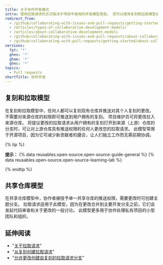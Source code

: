 ```yaml
---
title: 关于协作开发模式
intro: 使用拉取请求的方式取决于项目中使用的开发模型类型。 您可以使用复刻和拉取模型或共享仓库模型。
redirect_from:
  - /github/collaborating-with-issues-and-pull-requests/getting-started/about-collaborative-development-models
  - /articles/types-of-collaborative-development-models/
  - /articles/about-collaborative-development-models
  - /github/collaborating-with-issues-and-pull-requests/about-collaborative-development-models
  - /github/collaborating-with-pull-requests/getting-started/about-collaborative-development-models
versions:
  fpt: '*'
  ghes: '*'
  ghae: '*'
  ghec: '*'
topics:
  - Pull requests
shortTitle: 协作开发
---
```


## 复刻和拉取模型

在复刻和拉取模型中，任何人都可以复刻现有仓库并推送对其个人复刻的更改。 不需要对来源仓库的权限即可推送到用户拥有的复刻。 项目维护员可将更改拉入来源仓库。 将提议更改的拉取请求从用户拥有的复刻打开到来源（上游）仓库的分支时，可让对上游仓库具有推送权限的任何人更改您的拉取请求。  此模型常用于开源项目，因为它可减少新贡献者的磨合，让人们独立工作而无需前期协调。

{% tip %}

**提示：** {% data reusables.open-source.open-source-guide-general %} {% data reusables.open-source.open-source-learning-lab %}

{% endtip %}

## 共享仓库模型

在共享仓库模型中，协作者被授予单一共享仓库的推送权限，需要更改时可创建主题分支。 拉取请求适用于此模型，因为在更改合并到主要开发分支之前，它们会发起代码审查和关于更改的一般讨论。 此模型更多用于协作处理私有项目的小型团队和组织。

## 延伸阅读

- "[关于拉取请求](/pull-requests/collaborating-with-pull-requests/proposing-changes-to-your-work-with-pull-requests/about-pull-requests)"
- "[从复刻创建拉取请求](/pull-requests/collaborating-with-pull-requests/proposing-changes-to-your-work-with-pull-requests/creating-a-pull-request-from-a-fork)"
- "[允许更改创建自复刻的拉取请求分支](/pull-requests/collaborating-with-pull-requests/working-with-forks/allowing-changes-to-a-pull-request-branch-created-from-a-fork)"
